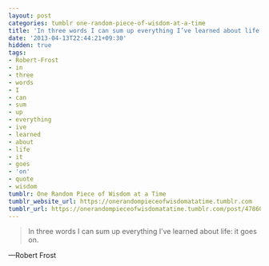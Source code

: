 ```yaml
---
layout: post
categories: tumblr one-random-piece-of-wisdom-at-a-time
title: 'In three words I can sum up everything I’ve learned about life: it goes on.'
date: '2013-04-13T22:44:21+09:30'
hidden: true
tags:
- Robert-Frost
- in
- three
- words
- I
- can
- sum
- up
- everything
- ive
- learned
- about
- life
- it
- goes
- 'on'
- quote
- wisdom
tumblr: One Random Piece of Wisdom at a Time
tumblr_website_url: https://onerandompieceofwisdomatatime.tumblr.com
tumblr_url: https://onerandompieceofwisdomatatime.tumblr.com/post/47860420459/in-three-words-i-can-sum-up-everything-ive
---
```

> In three words I can sum up everything I’ve learned about life: it goes on.

—Robert Frost
